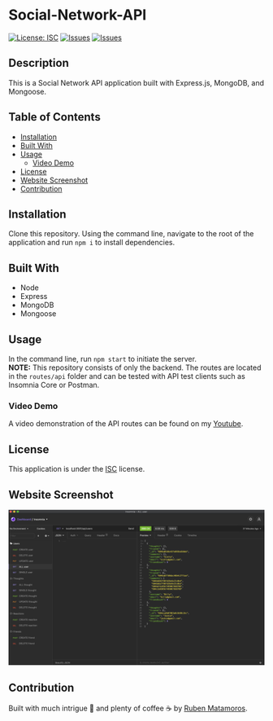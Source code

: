 # Social-Network-API
[![License: ISC](https://img.shields.io/badge/License-ISC-yellow.svg)](https://opensource.org/licenses/ISC) [![Issues](https://img.shields.io/github/issues/valiantcreative33/social-network-API)](https://github.com/valiantcreative33/social-network-API/issues) [![Issues](https://img.shields.io/github/contributors/valiantcreative33/social-network-API)](https://github.com/valiantcreative33/social-network-API/graphs/contributors)

## Description
This is a Social Network API application built with Express.js, MongoDB, and Mongoose.

## Table of Contents
* [Installation](#Installation)
* [Built With](#Built-With)
* [Usage](#Usage)
   * [Video Demo](#Video-Demo)
* [License](#License)
* [Website Screenshot](#Website-Screenshot)
* [Contribution](#Contribution)

## Installation
Clone this repository. Using the command line, navigate to the root of the application and run `npm i` to install dependencies.

## Built With
* Node
* Express
* MongoDB
* Mongoose

## Usage
In the command line, run `npm start` to initiate the server.  
**NOTE:** This repository consists of only the backend.  The routes are located in the `routes/api` folder and can be tested with API test clients such as Insomnia Core or Postman. 
    
### Video Demo
A video demonstration of the API routes can be found on my [Youtube](https://www.youtube.com/watch?v=IwvosGeTzvA).

## License
This application is under the [ISC](https://opensource.org/licenses/ISC) license.

## Website Screenshot
![Screenshot of the Tech Blog website](./assets/screenshot.png)

## Contribution
Built with much intrigue 🧐 and plenty of coffee ☕ by [Ruben Matamoros](https://github.com/valiantcreative33).